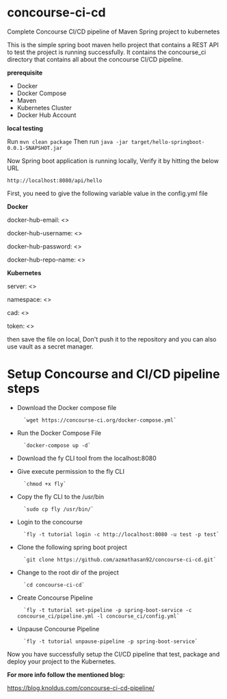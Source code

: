 # concourse-ci-cd
Complete Concourse CI/CD pipeline of Maven Spring project to kubernetes

This is the simple spring boot maven hello project that contains a REST API to test the project is running successfully. It contains the concourse_ci directory that contains all about the concourse CI/CD pipeline.

**prerequisite**

- Docker
- Docker Compose
- Maven
- Kubernetes Cluster
- Docker Hub Account

**local testing**

Run `mvn clean package`
Then run `java -jar target/hello-springboot-0.0.1-SNAPSHOT.jar`

Now Spring boot application is running locally, Verify it by hitting the below URL

`http://localhost:8080/api/hello`

First, you need to give the following variable value in the config.yml file

**Docker**

docker-hub-email: <<DOCKER HUB EMAIL>>

docker-hub-username: <<DOCKER USERNAME>>
  
docker-hub-password: <<DOCKER PASSWORD>>
  
docker-hub-repo-name: <<DOCKER REPO NAME>>

**Kubernetes**

server: <<API SERVER URI>>
  
namespace: <<NAMESPACE>>
  
cad: <<CERT AUTH DATA>>
  
token: <<K8 TOKEN>>

then save the file on local, Don't push it to the repository and you can also use vault as a secret manager.

# Setup Concourse and CI/CD pipeline steps

- Download the Docker compose file

        `wget https://concourse-ci.org/docker-compose.yml`
- Run the Docker Compose File

        `docker-compose up -d`
- Download the fy CLI tool from the localhost:8080

- Give execute permission to the fly CLI

        `chmod +x fly`
- Copy the fly CLI to the /usr/bin

        `sudo cp fly /usr/bin/`
- Login to the concourse

        `fly -t tutorial login -c http://localhost:8080 -u test -p test`
- Clone the following spring boot project

        `git clone https://github.com/azmathasan92/concourse-ci-cd.git`
- Change to the root dir of the project

        `cd concourse-ci-cd`
- Create Concourse Pipeline

        `fly -t tutorial set-pipeline -p spring-boot-service -c concourse_ci/pipeline.yml -l concourse_ci/config.yml`
- Unpause Concourse Pipeline

        `fly -t tutorial unpause-pipeline -p spring-boot-service`

Now you have successfully setup the CI/CD pipeline that test, package and deploy your project to the Kubernetes.

**For more info follow the mentioned blog:**

https://blog.knoldus.com/concourse-ci-cd-pipeline/
